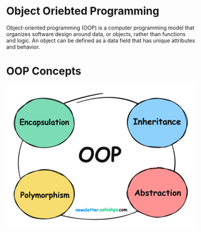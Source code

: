 # Object Oriebted Programming
Object-oriented programming (OOP) is a computer programming model that organizes software design around data, or objects, rather than functions and logic. An object can be defined as a data field that has unique attributes and behavior.

# OOP Concepts

![](/assets/images/oop-concepts.jpg)